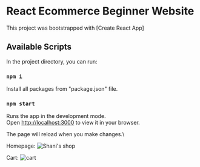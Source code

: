 # React Ecommerce Beginner Website

This project was bootstrapped with [Create React App] 

## Available Scripts

In the project directory, you can run:

### `npm i`
Install all packages from "package.json" file.

### `npm start`

Runs the app in the development mode.\
Open [http://localhost:3000](http://localhost:3000) to view it in your browser.

The page will reload when you make changes.\

Homepage:
![Shani's shop](https://user-images.githubusercontent.com/72359805/221914819-006583fe-eef9-4473-b976-ecdd3fcbf538.PNG)


Cart:
![cart](https://user-images.githubusercontent.com/72359805/221914830-d650b403-84ed-40e5-833d-355917643204.PNG)

